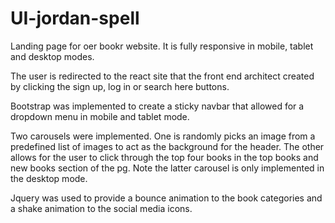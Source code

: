 # UI-jordan-spell
Landing page for oer bookr website. It is fully responsive in mobile, tablet and desktop modes.

The user is redirected to the react site that the front end architect created by clicking the sign up, log in or search here buttons.

Bootstrap was implemented to create a sticky navbar that allowed for a dropdown menu in mobile and tablet mode.

Two carousels were implemented. One is randomly picks an image from a predefined list of images to act as the background for the header. The other allows for the user to click through the top four books in the top books and new books section of the pg. Note the latter carousel is only implemented in the desktop mode.

Jquery was used to provide a bounce animation to the book categories and a shake animation to the social media icons. 


